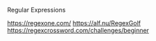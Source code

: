 Regular Expressions

https://regexone.com/
https://alf.nu/RegexGolf
https://regexcrossword.com/challenges/beginner
